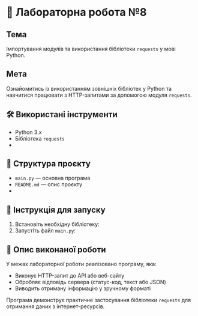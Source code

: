 # 🧪 Лабораторна робота №8
##  Тема
Імпортування модулів та використання бібліотеки `requests` у мові Python.
##  Мета
Ознайомитись із використанням зовнішніх бібліотек у Python та навчитися працювати з HTTP-запитами за допомогою модуля `requests`.

## 🛠️ Використані інструменти
- Python 3.x
- Бібліотека `requests`
- 
## 📁 Структура проєкту
- `main.py` — основна програма
- `README.md` — опис проєкту
- 
## 🚀 Інструкція для запуску
1. Встановіть необхідну бібліотеку:
2. Запустіть файл `main.py`:

## 📄 Опис виконаної роботи
У межах лабораторної роботи реалізовано програму, яка:
- Виконує HTTP-запит до API або веб-сайту
- Обробляє відповідь сервера (статус-код, текст або JSON)
- Виводить отриману інформацію у зручному форматі

Програма демонструє практичне застосування бібліотеки `requests` для отримання даних з інтернет-ресурсів.

